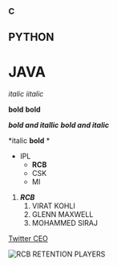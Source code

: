 ### C
## PYTHON
# JAVA

*italic*
_iitalic_

**bold**
__bold__

***bold and itallic***
___bold and italic___

*italic __bold__ *

* IPL
  * **RCB**
  * CSK
  * MI
1. ***RCB***
    1. VIRAT KOHLI
    2. GLENN MAXWELL
    3. MOHAMMED SIRAJ
 
[Twitter CEO](https://www.scmp.com/news/asia/south-asia/article/3157827/who-parag-agrawal-indian-american-twitter-ceo-replacing-jack?utm_source=pocket-newtab-intl-en)

![RCB RETENTION PLAYERS](https://cdn.insidesport.co/wp-content/uploads/2021/11/30225330/WhatsApp-Image-2021-11-30-at-9.43.05-PM.jpeg)

